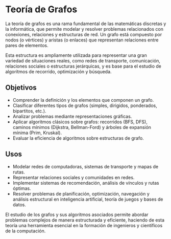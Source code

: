 # Teoría de Grafos
La teoría de grafos es una rama fundamental de las matemáticas discretas y la informática, que permite modelar y resolver problemas relacionados con conexiones, relaciones y estructuras de red. Un grafo está compuesto por nodos (o vértices) y aristas (o enlaces) que representan relaciones entre pares de elementos.

Esta estructura es ampliamente utilizada para representar una gran variedad de situaciones reales, como redes de transporte, comunicación, relaciones sociales o estructuras jerárquicas, y es base para el estudio de algoritmos de recorrido, optimización y búsqueda.

## Objetivos

* Comprender la definición y los elementos que componen un grafo.
* Clasificar diferentes tipos de grafos (simples, dirigidos, ponderados, bipartitos, etc.).
* Analizar problemas mediante representaciones gráficas.
* Aplicar algoritmos clásicos sobre grafos: recorridos (BFS, DFS), caminos mínimos (Dijkstra, Bellman-Ford) y árboles de expansión mínima (Prim, Kruskal).
* Evaluar la eficiencia de algoritmos sobre estructuras de grafo.

## Usos

* Modelar redes de computadoras, sistemas de transporte y mapas de rutas.
* Representar relaciones sociales y comunidades en redes.
* Implementar sistemas de recomendación, análisis de vínculos y rutas óptimas.
* Resolver problemas de planificación, optimización, navegación y análisis estructural en inteligencia artificial, teoría de juegos y bases de datos.

El estudio de los grafos y sus algoritmos asociados permite abordar problemas complejos de manera estructurada y eficiente, haciendo de esta teoría una herramienta esencial en la formación de ingenieros y científicos de la computación.